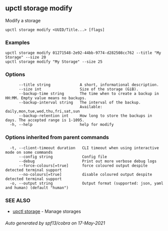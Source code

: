 ## upctl storage modify

Modify a storage

```
upctl storage modify <UUID/Title...> [flags]
```

### Examples

```
upctl storage modify 01271548-2e92-44bb-9774-d282508cc762 --title "My Storage" --size 20
upctl storage modify "My Storage" --size 25
```

### Options

```
      --title string             A short, informational description.
      --size int                 Size of the storage (GiB).
      --backup-time string       The time when to create a backup in HH:MM. Empty value means no backups.
      --backup-interval string   The interval of the backup.
                                 Available: daily,mon,tue,wed,thu,fri,sat,sun
      --backup-retention int     How long to store the backups in days. The accepted range is 1-1095.
  -h, --help                     help for modify
```

### Options inherited from parent commands

```
  -t, --client-timeout duration   CLI timeout when using interactive mode on some commands
      --config string             Config file
      --debug                     Print out more verbose debug logs
      --force-colours[=true]      force coloured output despite detected terminal support
      --no-colours[=true]         disable coloured output despite detected terminal support
  -o, --output string             Output format (supported: json, yaml and human) (default "human")
```

### SEE ALSO

* [upctl storage](upctl_storage.md)	 - Manage storages

###### Auto generated by spf13/cobra on 17-May-2021

